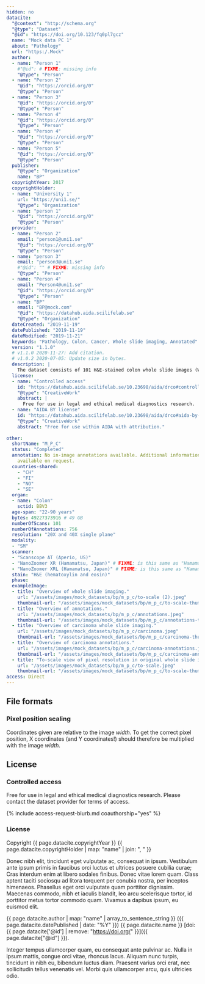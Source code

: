 ```yaml
---
hidden: no
datacite:
  "@context": "http://schema.org"
  "@type": "Dataset"
  "@id": "https://doi.org/10.123/fq0pl7gcz"
  name: "Mock data PC 1"
  about: "Pathology"
  url: "https:/.Mock"
  author:
  - name: "Person 1"
    #"@id": # FIXME: missing info
    "@type": "Person"
  - name: "Person 2"
    "@id": "https://orcid.org/0"
    "@type": "Person"
  - name: "Person 3"
    "@id": "https://orcid.org/0"
    "@type": "Person"
  - name: "Person 4"
    "@id": "https://orcid.org/0"
    "@type": "Person"
  - name: "Person 4"
    "@id": "https://orcid.org/0"
    "@type": "Person"
  - name: "Person 5"
    "@id": "https://orcid.org/0"
    "@type": "Person"
  publisher:
    "@type": "Organization"
    name: "BP"
  copyrightYear: 2017
  copyrightHolder:
  - name: "University 1"
    url: "https://uni1.se/"
    "@type": "Organization"
  - name: "person 1"
    "@id": "https://orcid.org/0"
    "@type": "Person"
  provider:
  - name: "Person 2"
    email: "person1@uni1.se"
    "@id": "https://orcid.org/0"
    "@type": "Person"
  - name: "person 3"
    email: "person3@uni1.se"
    #"@id": "" # FIXME: missing info
    "@type": "Person"        
  - name: "Person 4"
    email: "Person4@uni1.se"
    "@id": "https://orcid.org/0"
    "@type": "Person"
  - name: "BP"
    email: "BP@mock.com"
    "@id": "https://datahub.aida.scilifelab.se"
    "@type": "Organization"
  dateCreated: "2019-11-19"
  datePublished: "2019-11-19"
  dateModified: "2019-11-21"
  keywords: "Pathology, Colon, Cancer, Whole slide imaging, Annotated"
  version: "1.1.0"
  # v1.1.0 2020-11-27: Add citation.
  # v1.0.2 2020-07-05: Update size in bytes.
  description: |
    The dataset consists of 101 H&E-stained colon whole slide images (WSI)
  license:
  - name: "Controlled access"
    id: "https://datahub.aida.scilifelab.se/10.23698/aida/drco#controlled-access"
    "@type": "CreativeWork"
    abstract: |
      Free for use in legal and ethical medical diagnostics research.
  - name: "AIDA BY license"
    id: "https://datahub.aida.scilifelab.se/10.23698/aida/drco#aida-by-license"
    "@type": "CreativeWork"
    abstract: "Free for use within AIDA with attribution."
 
other:
  shortName: "M_P_C"
  status: "Completed"
  annotation: No in-image annotations available. Additional information at case level
    available on request.    
  countries-shared:
    - "CH"
    - "FI"
    - "NO"
    - "SE"
  organ:
  - name: "Colon"
    sctid: BBV3
  age-span: "22-90 years"
  bytes: 49227373916 # 49 GB
  numberOfScans: 101
  numberOfAnnotations: 756
  resolution: "20X and 40X single plane"
  modality:
  - "SM"
  scanner:
  - "Scanscope AT (Aperio, US)"
  - "NanoZoomer XR (Hamamatsu, Japan)" # FIXME: is this same as "Hamamatsu NanoZoomer-XR C12000 series 2013"?
  - "NanoZoomer XRL (Hamamatsu, Japan)" # FIXME: is this same as "Hamamatsu NanoZoomer 2.0 HT C9600 series 2013"
  stain: "H&E (hematoxylin and eosin)"
  phase:
  exampleImage:
  - title: "Overview of whole slide imaging."
    url: "/assets/images/mock_datasets/bp/m_p_c/to-scale (2).jpeg"
    thumbnail-url: "/assets/images/mock_datasets/bp/m_p_c/to-scale-thumbnail (2).jpeg"
  - title: "Overview of annotations."
    url: "/assets/images/mock_datasets/bp/m_p_c/annotations.jpeg"
    thumbnail-url: "/assets/images/mock_datasets/bp/m_p_c/annotations-thumbnail.jpeg"
  - title: "Overview of carcinoma whole slide imaging."
    url: "/assets/images/mock_datasets/bp/m_p_c/carcinoma.jpeg"
    thumbnail-url: "/assets/images/mock_datasets/bp/m_p_c/carcinoma-thumbnail.jpeg"
  - title: "Overview of carcinoma annotations."
    url: "/assets/images/mock_datasets/bp/m_p_c/carcinoma-annotations.jpeg"
    thumbnail-url: "/assets/images/mock_datasets/bp/m_p_c/carcinoma-annotations-thumbnail.jpeg"
  - title: "To-scale view of pixel resolution in original whole slide imaging data."
    url: "/assets/images/mock_datasets/bp/m_p_c/to-scale.jpeg"
    thumbnail-url: "/assets/images/mock_datasets/bp/m_p_c/to-scale-thumbnail.jpeg"
access: Direct
---
```


## File formats
### Pixel position scaling
Coordinates given are relative to the image *width*. To get the correct pixel
position, X coordinates (and Y coordinates!) should therefore be multiplied with
the image *width*.

## License
### Controlled access
Free for use in legal and ethical medical diagnostics research.
Please contact the dataset provider for terms of access.

{% include access-request-blurb.md coauthorship="yes" %}

### License
Copyright
{{ page.datacite.copyrightYear }}
{{ page.datacite.copyrightHolder | map: "name" |  join: ", " }}

Donec nibh elit, tincidunt eget vulputate ac, consequat in ipsum. Vestibulum ante ipsum primis in faucibus orci luctus et ultrices posuere cubilia curae; Cras interdum enim at libero sodales finibus. Donec vitae lorem quam. Class aptent taciti sociosqu ad litora torquent per conubia nostra, per inceptos himenaeos. Phasellus eget orci vulputate quam porttitor dignissim. Maecenas commodo, nibh et iaculis blandit, leo arcu scelerisque tortor, id porttitor metus tortor commodo quam. Vivamus a dapibus ipsum, eu euismod elit.

{{ page.datacite.author | map: "name" | array_to_sentence_string }}
({{ page.datacite.datePublished | date: "%Y" }})
{{ page.datacite.name }}
[doi:{{ page.datacite['@id'] | remove: "https://doi.org/" }}]({{ page.datacite["@id"] }}).

 Integer tempus ullamcorper quam, eu consequat ante pulvinar ac. Nulla in ipsum mattis, congue orci vitae, rhoncus lacus. Aliquam nunc turpis, tincidunt in nibh eu, bibendum luctus diam. Praesent varius orci erat, nec sollicitudin tellus venenatis vel. Morbi quis ullamcorper arcu, quis ultricies odio.
